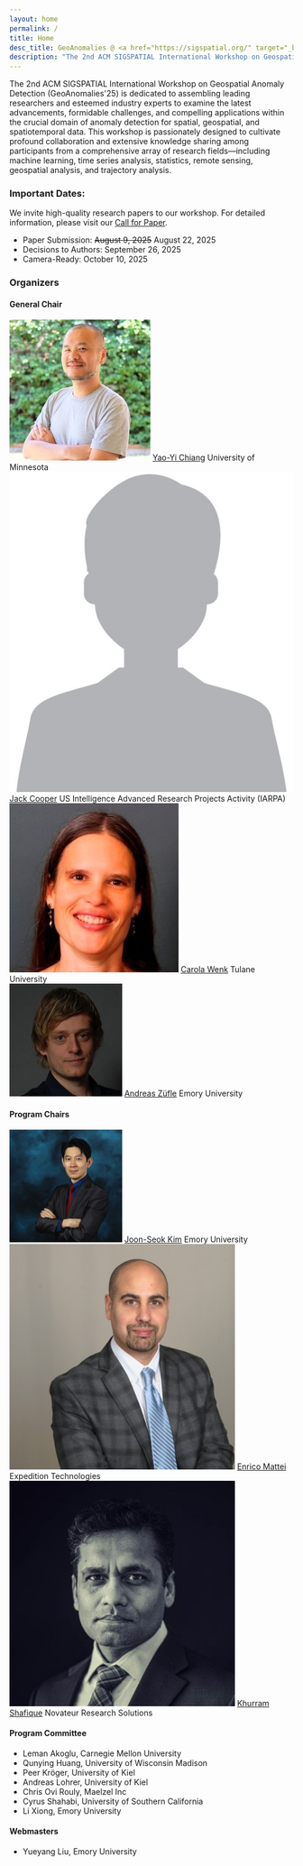 ```yaml
---
layout: home
permalink: /
title: Home
desc_title: GeoAnomalies @ <a href="https://sigspatial.org/" target="_blank">ACM SIGSPATIAL 2025</a>
description: "The 2nd ACM SIGSPATIAL International Workshop on Geospatial Anomaly Detection<br>November 03, 2025, Minneapolis, MN<br>Room:TBD"
---
```


The 2nd ACM SIGSPATIAL International Workshop on Geospatial Anomaly Detection (GeoAnomalies'25) is dedicated to assembling leading researchers and esteemed industry experts to examine the latest advancements, formidable challenges, and compelling applications within the crucial domain of anomaly detection for spatial, geospatial, and spatiotemporal data. This workshop is passionately designed to cultivate profound collaboration and extensive knowledge sharing among participants from a comprehensive array of research fields—including machine learning, time series analysis, statistics, remote sensing, geospatial analysis, and trajectory analysis.



<!-- 
### Keynotes 

<div class="user-cards">
  <div class="user-card">
    <img src="assets/img/speaker_Michael_Black.jpg" class="user-image" alt="Michael Black">
    <a class="user-name" href="https://ps.is.mpg.de/person/black">Michael Black</a>
    <span>Max Planck Institute for Intelligent Systems</span>
  </div>
  <div class="user-card">
    <img src="assets/img/speaker_Matthias_Niessner.jpg" class="user-image" alt="Matthias Nießner">
    <a class="user-name" href="https://www.niessnerlab.org/index.html">Matthias Nießner</a>
    <span>Technical University of Munich</span>
  </div>
  <div class="user-card">
    <img src="assets/img/speaker_MaartjeDeMeulder.jpeg" class="user-image" alt="Maartje De Meulder">
    <a class="user-name" href="https://maartjedemeulder.be">Maartje De Meulder</a>
    <span>HU – University of Applied Sciences Utrecht</span>
  </div>
  <div class="user-card">
    <img src="assets/img/speaker_Abraham_Glasser.jpg" class="user-image" alt="Abraham Glasser">
    <a class="user-name" href="https://abrahamglasser.com">Abraham Glasser</a>
    <span>Gallaudet University</span>
  </div>
</div> -->


### Important Dates:

We invite high-quality research papers to our workshop. For detailed information, please visit our [Call for Paper](https://geoanomalies.github.io/geoanomaliesXG/cfp/).

- Paper Submission: ~~August 9, 2025~~ August 22, 2025
- Decisions to Authors: September 26, 2025
- Camera-Ready: October 10, 2025




### Organizers
#### General Chair
<div class="user-cards">
  <div class="user-card">
    <img src="assets/img/org_yao.jpeg" class="user-image" alt="Yao-Yi Chiang">
    <a class="user-name" href="https://cse.umn.edu/cs/yao-yi-chiang">Yao-Yi Chiang</a>
    <span>University of Minnesota</span>
  </div>
  <div class="user-card">
    <img src="assets/img/blank.jpg" class="user-image" alt="Jack Cooper">
    <a class="user-name" href="https://www.iarpa.gov/who-we-are/">Jack Cooper</a>
    <span>US Intelligence Advanced Research Projects Activity (IARPA)</span>
  </div>
  <div class="user-card">
    <img src="assets/img/org_Carola.jpeg" class="user-image" alt="Carola Wenk">
    <a class="user-name" href="https://sse.tulane.edu/carola-wenk/">Carola Wenk</a>
    <span>Tulane University</span>
  </div>
  <div class="user-card">
    <img src="assets/img/org_Andreas.jpeg" class="user-image" alt="Andreas Züfle">
    <a class="user-name" href="https://www.zuefle.org/">Andreas Züfle</a>
    <span>Emory University</span>
  </div>
</div>

<div class="user-cards">
</div>

#### Program Chairs

<div class="user-cards">
  <div class="user-card">
    <img src="assets/img/org_kim.jpeg" class="user-image" alt="Joon-Seok Kim">
    <a class="user-name" href="https://www.joonseok.org/">Joon-Seok Kim</a>
    <span>Emory University</span>
  </div>
  <div class="user-card">
    <img src="assets/img/org_Enrico.jpeg" class="user-image" alt="Enrico Mattei">
    <a class="user-name" href="https://www.linkedin.com/in/enrico-mattei-05a30442/">Enrico Mattei</a>
    <span>Expedition Technologies</span>
  </div>
  <div class="user-card">
    <img src="assets/img/org_Khurram.jpeg" class="user-image" alt="Khurram Shafique">
    <a class="user-name" href="https://www.linkedin.com/in/khurram-shafique-587541/">Khurram Shafique</a>
    <span>Novateur Research Solutions</span>
  </div>
</div>

#### Program Committee
- Leman Akoglu, Carnegie Mellon University
- Qunying Huang, University of Wisconsin Madison
- Peer Kröger, University of Kiel	
- Andreas Lohrer, University of Kiel
- Chris Ovi Rouly, Maelzel Inc	
- Cyrus Shahabi, University of Southern California
- Li Xiong, Emory University


#### Webmasters
- Yueyang Liu, Emory University




<!-- ### Sponsors

<div style="display: flex; justify-content: center; align-items: center; gap: 20px;">
  <img src="assets/img/google_deepmind_logo.png" height="105" alt="Google DeepMind Logo">
  <img src="assets/img/cvf_logo.jpg" height="105" alt="CVF Logo">
</div> -->
